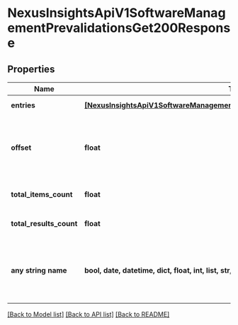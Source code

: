 # NexusInsightsApiV1SoftwareManagementPrevalidationsGet200Response


## Properties
Name | Type | Description | Notes
------------ | ------------- | ------------- | -------------
**entries** | [**[NexusInsightsApiV1SoftwareManagementPrevalidationsGet200ResponseEntriesInner]**](NexusInsightsApiV1SoftwareManagementPrevalidationsGet200ResponseEntriesInner.md) | Response entries | [optional] 
**offset** | **float** | Rank of the response entry from which the paginated results are displayed | [optional] 
**total_items_count** | **float** | Total no. of response entries | [optional] 
**total_results_count** | **float** | Total no. of response entries | [optional] 
**any string name** | **bool, date, datetime, dict, float, int, list, str, none_type** | any string name can be used but the value must be the correct type | [optional]

[[Back to Model list]](../README.md#documentation-for-models) [[Back to API list]](../README.md#documentation-for-api-endpoints) [[Back to README]](../README.md)


